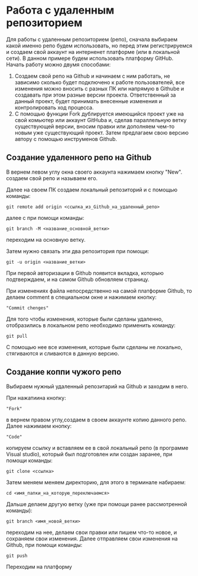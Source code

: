 # Работа с удаленным репозиторием

Для работы с удаленным репозиторием (репо), сначала выбираем какой именно репо будем использовать, но перед этим регистрируемся и создаем свой аккаунт на интерненет платформе (или в локальной сети). В данном примере будем использовать платформу GitHub. Начать работу можно двумя способами:
1. Создаем свой репо на Github и начинаем с ним работать, не зависимо сколько будет подключено к работе пользователей, все изменения можно вносить с разных ПК или напрямую в Githube и создавать при этом разные версии проекта. Ответственный за данный проект, будет принимать внесенные изменения и контролировать ход процесса.
2. С помощью функции Fork дублируется имеющийся проект уже на свой комьютер или аккаунт GitHuba и, сделав параллельную ветку существующей версии, вносим правки или дополняем чем-то новым уже существующий проект. Затем предлагаем свою версию автору с помощью инструменов Github.

## Создание удаленного репо на Github

В вернем левом углу окна своего аккаунта нажимаем кнопку "New". создаем свой репо и называем его.

Далее на своем ПК создаем локальный репозиторий и с помощью команды:

    git remote add origin <ссылка_из_Github_на_удаленный_репо>

далее с при помощи команды:

    git branch -M <название_основной_ветки>

переходим на основную ветку.

Затем нужно связать эти два репозитория при помощи:

    git -u origin <название_ветки>

При первой авторизации в Github появится вкладка, которыю подтверждаем, и на самом Github обновляем страницу.

При изменениях файла непосредственно на самой платформе Github, то делаем comment в специальном окне и нажимаем кнопку:

    "Commit chenges"

Для того чтобы изменения, которые были сделаны удаленно, отобразились в локальном репо необходимо применить команду:

    git pull

С помощью нее все изменения, которые были сделаны не локально, стягиваются и сливаются в данную версию.

## Создание коппи чужого репо

Выбираем нужный удаленный репозитарий на Github и заходим в него.

При нажатиина кнопку:

    "Fork"

в вернем правом углу,создаем в своем аккаунте копию данного репо.
Далее нажимаем кнопку:

    "Code"

копируем ссылку и вставляем ее в свой локальный репо (в программе Visual studio), который был подготовлен или создан заранее, при помощи команды:

    git clone <ссылка>

Затем меняем меняем директорию, для этого в терминале набираем:

    сd <имя_папки_на_которую_переключаемся>

Дальше делаем другую ветку (уже при помощи ранее рассмотренной команды):

    git branch <имя_новой_ветки>

переходим на нее, делаем свои правки или пишем что-то новое, и сохраняем свои изменения. Далее отправляем свои изменения на Github, при помощи команды:

    git push

Переходим на платформу